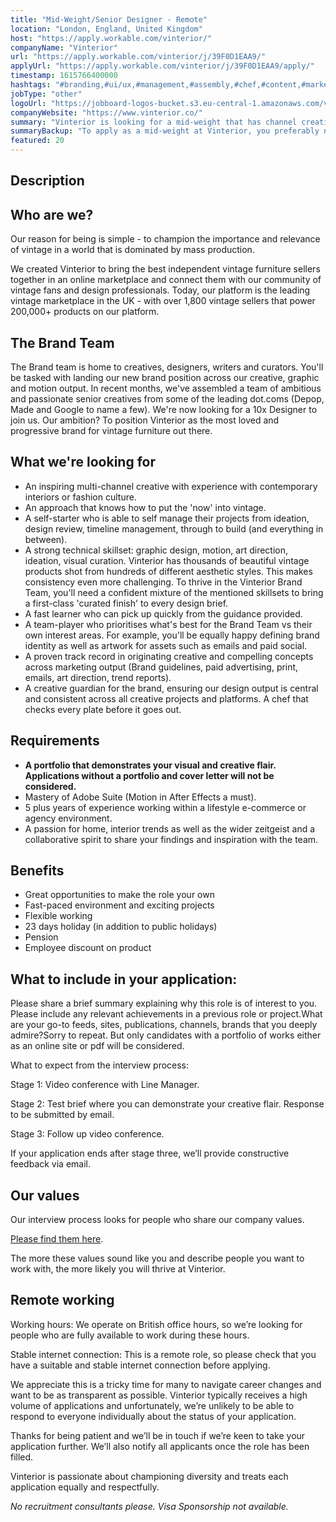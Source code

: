 ```yaml
---
title: "Mid-Weight/Senior Designer - Remote"
location: "London, England, United Kingdom"
host: "https://apply.workable.com/vinterior/"
companyName: "Vinterior"
url: "https://apply.workable.com/vinterior/j/39F0D1EAA9/"
applyUrl: "https://apply.workable.com/vinterior/j/39F0D1EAA9/apply/"
timestamp: 1615766400000
hashtags: "#branding,#ui/ux,#management,#assembly,#chef,#content,#marketing,#operations,#socialmedia,#photoshop"
jobType: "other"
logoUrl: "https://jobboard-logos-bucket.s3.eu-central-1.amazonaws.com/vinterior"
companyWebsite: "https://www.vinterior.co/"
summary: "Vinterior is looking for a mid-weight that has channel creative with experience with contemporary interiors or fashion culture."
summaryBackup: "To apply as a mid-weight at Vinterior, you preferably need to have some knowledge of: #branding, #ui/ux, #management."
featured: 20
---
```


## Description

## Who are we?

Our reason for being is simple - to champion the importance and relevance of vintage in a world that is dominated by mass production.

We created Vinterior to bring the best independent vintage furniture sellers together in an online marketplace and connect them with our community of vintage fans and design professionals. Today, our platform is the leading vintage marketplace in the UK - with over 1,800 vintage sellers that power 200,000+ products on our platform.

## **The Brand Team**

The Brand team is home to creatives, designers, writers and curators. You'll be tasked with landing our new brand position across our creative, graphic and motion output. In recent months, we've assembled a team of ambitious and passionate senior creatives from some of the leading dot.coms (Depop, Made and Google to name a few). We're now looking for a 10x Designer to join us. Our ambition? To position Vinterior as the most loved and progressive brand for vintage furniture out there.

## What we're looking for

*   An inspiring multi-channel creative with experience with contemporary interiors or fashion culture.
*   An approach that knows how to put the 'now' into vintage.
*   A self-starter who is able to self manage their projects from ideation, design review, timeline management, through to build (and everything in between).
*   A strong technical skillset: graphic design, motion, art direction, ideation, visual curation. Vinterior has thousands of beautiful vintage products shot from hundreds of different aesthetic styles. This makes consistency even more challenging. To thrive in the Vinterior Brand Team, you'll need a confident mixture of the mentioned skillsets to bring a first-class 'curated finish' to every design brief.
*   A fast learner who can pick up quickly from the guidance provided.
*   A team-player who prioritises what's best for the Brand Team vs their own interest areas. For example, you'll be equally happy defining brand identity as well as artwork for assets such as emails and paid social.
*   A proven track record in originating creative and compelling concepts across marketing output (Brand guidelines, paid advertising, print, emails, art direction, trend reports).
*   A creative guardian for the brand, ensuring our design output is central and consistent across all creative projects and platforms. A chef that checks every plate before it goes out.

## Requirements

*   **A portfolio that demonstrates your visual and creative flair. Applications without a portfolio and cover letter will not be considered.**
*   Mastery of Adobe Suite (Motion in After Effects a must).
*   5 plus years of experience working within a lifestyle e-commerce or agency environment.
*   A passion for home, interior trends as well as the wider zeitgeist and a collaborative spirit to share your findings and inspiration with the team.

## Benefits

*   Great opportunities to make the role your own
*   Fast-paced environment and exciting projects
*   Flexible working
*   23 days holiday (in addition to public holidays)
*   Pension
*   Employee discount on product

## What to include in your application:

Please share a brief summary explaining why this role is of interest to you. Please include any relevant achievements in a previous role or project.What are your go-to feeds, sites, publications, channels, brands that you deeply admire?Sorry to repeat. But only candidates with a portfolio of works either as an online site or pdf will be considered.

What to expect from the interview process:

Stage 1: Video conference with Line Manager.

Stage 2: Test brief where you can demonstrate your creative flair. Response to be submitted by email.

Stage 3: Follow up video conference.

If your application ends after stage three, we’ll provide constructive feedback via email.

## Our values

Our interview process looks for people who share our company values.

[Please find them here](https://www.notion.so/Vinterior-ba2940b7744a4ec180b8a4d5f07c7e21).

The more these values sound like you and describe people you want to work with, the more likely you will thrive at Vinterior.

## Remote working

Working hours: We operate on British office hours, so we’re looking for people who are fully available to work during these hours.

Stable internet connection: This is a remote role, so please check that you have a suitable and stable internet connection before applying.

We appreciate this is a tricky time for many to navigate career changes and want to be as transparent as possible. Vinterior typically receives a high volume of applications and unfortunately, we’re unlikely to be able to respond to everyone individually about the status of your application.

Thanks for being patient and we’ll be in touch if we’re keen to take your application further. We’ll also notify all applicants once the role has been filled.

Vinterior is passionate about championing diversity and treats each application equally and respectfully.

_No recruitment consultants please. Visa Sponsorship not available._

